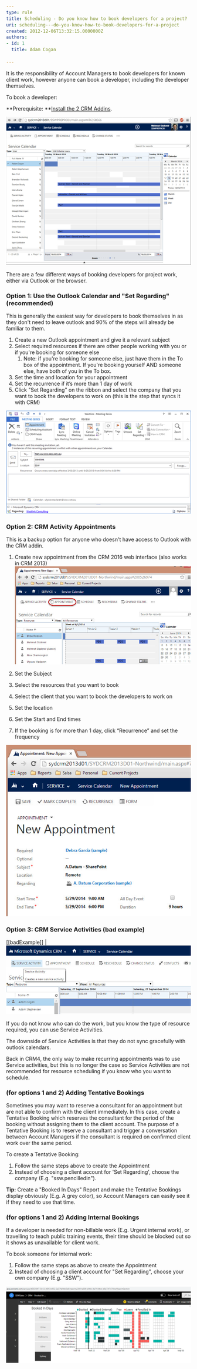 ```yaml
---
type: rule
title: Scheduling - Do you know how to book developers for a project?
uri: scheduling---do-you-know-how-to-book-developers-for-a-project
created: 2012-12-06T13:32:15.0000000Z
authors:
- id: 1
  title: Adam Cogan

---
```


​​​It is the responsibility of Account Managers​ to book developers for known client work, however anyone can book a developer, including the developer themselves.

​To book a developer:

**Prerequisite: **[Install the 2 CRM Addins​](/_layouts/15/FIXUPREDIRECT.ASPX?WebId=3dfc0e07-e23a-4cbb-aac2-e778b71166a2&TermSetId=07da3ddf-0924-4cd2-a6d4-a4809ae20160&TermId=31d6b133-8ed2-4ef4-b0b8-33bfebd85d10).​

![ Using the Service Calendar, you can see who is and is not available at a given time](ServiceCalendar2013.jpg)

There are a few different ways of booking developers for project work, either via Outlook or the browser.​
 
### Option 1: Use the Outlook Calendar and "Set Regarding" (recommended)

This is generally the easiest way for developers to book themselves in as they don't need to leave outlook and 90% of the steps will already be familiar to them.

1. Create a new Outlook appointment and give it a relevant subject
2. Select required resources if there are other people working with you or if you're booking for someone else
    1. ​​​Note: if you're booking for someone else, just have them in the To box of the appointment​. If you're booking yourself AND someone else, have both of you in the To box.
3. Set the time and location for your appointment
4. Set the recurrence if it’s more than 1 day of work
5. Click "Set Regarding" on the ribbon and select the company that you want to book the developers to work on (this is the step that syncs it with CRM)

 
![ A complete appointment booking Mark to work for Westlink for 5 days](appointment-booking.jpg) 

### ​Option 2: CRM Activity Appointments 

This is a backup option for anyone who doesn't have access to Outlook with the CRM addin.

1. Create new appointment from the CRM 2016 web interface (also works in CRM 2013)  
![ Click Appointment to create a new appointment in CRM](appointment-new.jpg) 

2. Set the Subject
3. Select the resources that you want to book
4. Select the client that you want to book the developers to work on
5. Set the location
6. Set the Start and End times
7. If the booking is for more than 1 day, click “Recurrence” and set the frequency
 
![ A complete CRM Appointment for a 1-day booking](complete-appointment.jpg) 


### Option 3: CRM Service Activities (bad example)
 
[[badExample]]
| ![ Bad Example - Don't use Service Activities as they don't map as gracefully with Outlook Appointments](CRMServiceActivity.jpg)  

If you do not know who can do the work, but you know the type of resource required, you can use Service Activities.

The downside of Service Activities is that they do not sync gracefully with outlook calendars.

Back in CRM4, the only way to make recurring appointments was to use Service activities, but this is no longer the case so Service Activities are not recommended for resource scheduling if you know who you want to schedule.

### (for options 1 and 2) Adding Tentative Bookings

Sometimes you may want to reserve a consultant for an appointment but are not able to confirm with the client immediately. In this case, create a Tentative Booking which reserves the consultant for the period of the booking without assigning t​​h​em to the client account. The purpose of a Tentative Booking is to reserve a consultant and trigger a conversation between Account Managers if the consultant is required on confirmed client work over the same period.

To create a Tentative Booking:

1. Follow the same steps above to create the Appointment​
2. Instead of choosing a client account for 'Set Regarding', choose the company (E.g. "ssw.pencilledin").


**Tip:** Create a "Booked In Days" Report and make the Tentative Bookings display obviously (E.g. A grey color), so Account Managers can easily see it​​ if they need to use that time.​

### (for options 1 and 2) Adding Internal Bookings​​


If a developer is needed for non-billable work (E.g. Urgent internal work), or travelling to teach public training events, their time should be blocked out so it shows as unavailable for client work.

To book someone for internal work:

1. ​​​​Follow the same steps as above to create the Appointment
2. Instead of choosing a client account for "Set Regarding", choose your own company (E.g. "SSW").



![ Internally Booked days show as black and Pencilled In days show as grey​​​​](2020-03-20_10-49-19.png)
